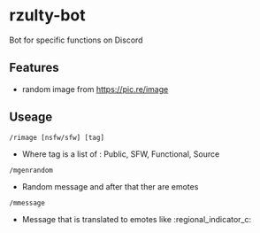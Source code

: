 # rzulty-bot
Bot for specific functions on Discord

## Features
- random image from https://pic.re/image

## Useage 
`/rimage [nsfw/sfw] [tag] `
-  Where tag is a list of : Public, SFW, Functional, Source

`/mgenrandom `
- Random message and after that ther are emotes
  
`/mmessage`
- Message that is translated to emotes like :regional_indicator_c:  
